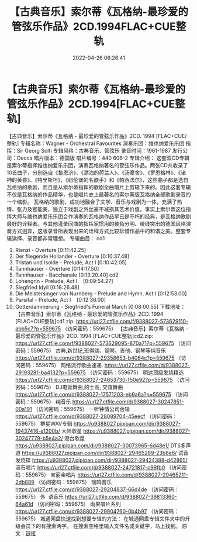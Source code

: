 ﻿---
title: 【古典音乐】索尔蒂《瓦格纳-最珍爱的管弦乐作品》2CD.1994FLAC+CUE整轨
date: 2022-04-26 06:26:41
categories: 古典音乐、新世纪、纯音雅乐
tags: 纯音乐
---
# 【古典音乐】索尔蒂《瓦格纳-最珍爱的管弦乐作品》2CD.1994[FLAC+CUE整轨]

【古典音乐】索尔蒂《瓦格纳 - 最珍爱的管弦乐作品》2CD.
1994 [FLAC+CUE/整轨]
专辑名称：Wagner - Orchestral
Favourites
演奏乐团：维也纳爱乐乐团
指挥：Sir Georg Solti
专辑风格：古典音乐、管弦乐
录音时间：1961-1987
发行公司：Decca
唱片版本：德国版
唱片编号：440 606-2
专辑介绍：
这套双CD专辑是索尔蒂指挥维也纳爱乐乐团，演奏瓦格纳著名的管弦乐作品。两张CD共收录了10首曲子，分别选自《黎恩济》、《漂泊的荷兰人》、《汤豪舍》、《罗恩格林》、《诸神的黄昏》、《特里斯坦》、《纽伦堡的名歌手》和《帕西法尔》，这些曲子都是选自瓦格纳的歌剧，而且是从索尔蒂指挥的歌剧全曲唱片上剪辑下来的。因此这套专辑不仅是瓦格纳的作品精华，也是唱片史上最著名的索尔蒂版瓦格纳全部歌剧录音的一个缩影。
瓦格纳的歌剧，成功地融合了文学、音乐与戏剧为一体，充满了热情、张力及官能美，独立于戏剧之外丝豪不减损其艺术价值。事实上索尔蒂这位指挥大师与维也纳爱乐乐团合作演奏的瓦格纳作品早已是不朽的经典，是瓦格纳歌剧最好的诠释者。与其他灌录同曲的指挥家惯用的棱角分明、棱线突出的德国风格演奏方式迥异，这版录音所表现出来的诠释方式比较珍惜作品中的和谐之美。整套专辑演绎、录音都非常理想。
专辑曲目：
cd1
01. Rienzi -
Overture
[0:11:42.25]
02. Der fliegende Hollander -
Overture
[0:10:37.48]
03. Tristan und Isolde -
Prelude, Act I
[0:10:42.05]
04. Tannhauser -
Overture
[0:14:17.50]
05. Tannhauser -
Bacchanale
[0:13:20.40]
cd2
01. Lohengrin - Prelude, Act
I    [0:09:54.27]
02. Siegfried
Idyll
[0:18:26.48]
03. Die Meistersinger von
Nurnberg - Prelude and Hymn, Act I
[0:12:53.00]
04. Parsifal - Prelude, Act
I    [0:12:36.00]
05. Gotterdammerung -
Siegfried's Funeral March
[0:08:00.55]
下载地址：
【古典音乐】索尔蒂《瓦格纳 - 最珍爱的管弦乐作品》2CD. 1994 [FLAC+CUE整轨]cd1.zip: https://url27.ctfile.com/f/9388027-573629110-abb5c7?p=559675
（访问密码：559675）
【古典音乐】索尔蒂《瓦格纳 - 最珍爱的管弦乐作品》2CD. 1994 [FLAC+CUE整轨]cd2.zip: https://url27.ctfile.com/f/9388027-573629095-870a71?p=559675
（访问密码：559675）
古典,新世纪,班得瑞、钢琴、吉他、钢琴等纯音乐
https://url27.ctfile.com/d/9388027-29358653-b4064c?p=559675
（访问密码：559675）
网络流行歌曲速递.
https://url27.ctfile.com/d/9388027-29193281-ba4132?p=559675
（访问密码：559675）
明达顶级发烧精选
https://url27.ctfile.com/d/9388027-24653730-f50e92?p=559675
（访问密码：559675）
DJ电音舞曲,的士高, 交谊舞曲
https://url27.ctfile.com/d/9388027-17571203-eb9a6a?p=559675
（访问密码：559675）
纯音乐
https://url27.ctfile.com/d/9388027-30247851-00a191
（访问密码：559675）
一听钟情公司合辑
https://url27.ctfile.com/d/9388027-28089704-45eecf
（访问密码：559675）
群星WAV专辑
https://u9388027.pipipan.com/dir/9388027-19437416-e1200b/
大陆歌星
https://u9388027.pipipan.com/dir/9388027-30247779-b5e4a2/
港台歌星
https://u9388027.pipipan.com/dir/9388027-30073965-6d48e1/
DTS多声道
https://u9388027.pipipan.com/dir/9388027-29465289-23b8e6/
试音发烧碟
https://u9388027.pipipan.com/dir/9388027-29424388-d42865/
滚石唱片
https://url27.ctfile.com/d/9388027-24721817-c99fb0
（访问密码：559675）
宝丽金唱片
https://url27.ctfile.com/d/9388027-29465211-2db889
（访问密码：559675）
瑞鸣音乐
https://url27.ctfile.com/d/9388027-29204837-66d4de
（访问密码：559675）
外  语音乐
https://url27.ctfile.com/d/9388027-39813360-64a61d
（访问密码：559675）
雨果唱片系列
https://url27.ctfile.com/d/9388027-29904760-0b4b97
（访问密码：559675）
城通网盘快速找到想要专辑的方法：
在城通网盘专辑文件夹中的升级会员下的有搜索两字，
在搜索空格里输入文件名或关键字，马上找到。
原文：[链接](https://blog.sina.com.cn/s/blog_1647c7e7601030wv8.html)